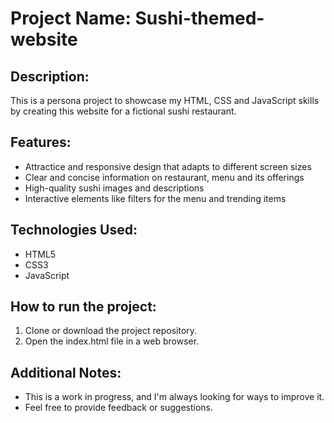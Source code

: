# Project Name: Sushi-themed-website

## Description: 
This is a persona project to showcase my HTML, CSS and JavaScript skills by creating this website for a fictional sushi restaurant. 

## Features: 
- Attractice and responsive design that adapts to different screen sizes
- Clear and concise information on restaurant, menu and its offerings
- High-quality sushi images and descriptions
- Interactive elements like filters for the menu and trending items

## Technologies Used:
- HTML5
- CSS3
- JavaScript

## How to run the project:
1. Clone or download the project repository.
2. Open the index.html file in a web browser. 

## Additional Notes:
- This is a work in progress, and I'm always looking for ways to improve it. 
- Feel free to provide feedback or suggestions. 
